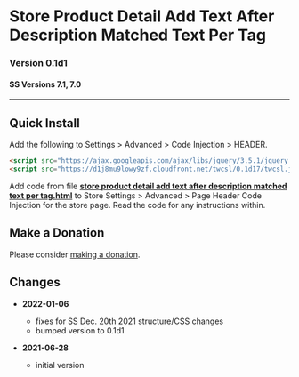 # Store Product Detail Add Text After Description Matched Text Per Tag

### Version 0.1d1

#### SS Versions 7.1, 7.0

---

## Quick Install

Add the following to Settings > Advanced > Code Injection > HEADER.

```html
<script src="https://ajax.googleapis.com/ajax/libs/jquery/3.5.1/jquery.min.js"></script>
<script src="https://d1j8mu9lowy9zf.cloudfront.net/twcsl/0.1d17/twcsl.js"></script>
```

Add code from file
**[store product detail add text after description matched text per tag.html](store%20product%20detail%20add%20text%20after%20description%20matched%20text%20per%20tag.html#L1)**
to Store Settings > Advanced > Page Header Code Injection for the store page.
Read the code for any instructions within.

## Make a Donation

Please consider [making a donation](https://github.com/tomsWebConsulting/twcsl#make-a-donation).

## Changes

* **2022-01-06**

  * fixes for SS Dec. 20th 2021 structure/CSS changes
  * bumped version to 0.1d1
  
* **2021-06-28**

  * initial version
